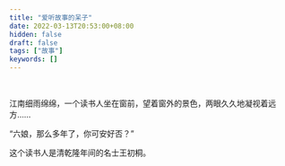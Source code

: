 ```yaml
---
title: "爱听故事的呆子"
date: 2022-03-13T20:53:00+08:00
hidden: false
draft: false
tags: ["故事"]
keywords: []
---
```


​		

江南细雨绵绵，一个读书人坐在窗前，望着窗外的景色，两眼久久地凝视着远方……

“六娘，那么多年了，你可安好否？”

这个读书人是清乾隆年间的名士王初桐。
